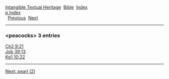 [Intangible Textual Heritage](../../index)  [Bible](../index) 
[Index](index)   
[p Index](_p_)  
  [Previous](c08339)  [Next](c08341) 

------------------------------------------------------------------------

### &lt;peacocks&gt; 3 entries

[Ch2 9:21](../kjv/ch2009.htm#021)  
[Job 39:13](../kjv/job039.htm#013)  
[Kg1 10:22](../kjv/kg1010.htm#022)  

------------------------------------------------------------------------

[Next: pearl (2)](c08341)
